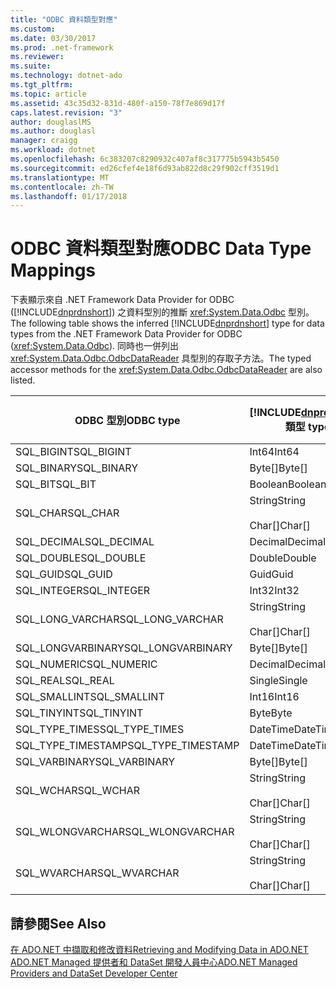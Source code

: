 ```yaml
---
title: "ODBC 資料類型對應"
ms.custom: 
ms.date: 03/30/2017
ms.prod: .net-framework
ms.reviewer: 
ms.suite: 
ms.technology: dotnet-ado
ms.tgt_pltfrm: 
ms.topic: article
ms.assetid: 43c35d32-831d-480f-a150-78f7e869d17f
caps.latest.revision: "3"
author: douglaslMS
ms.author: douglasl
manager: craigg
ms.workload: dotnet
ms.openlocfilehash: 6c383207c8290932c407af8c317775b5943b5450
ms.sourcegitcommit: ed26cfef4e18f6d93ab822d8c29f902cff3519d1
ms.translationtype: MT
ms.contentlocale: zh-TW
ms.lasthandoff: 01/17/2018
---
```

# <a name="odbc-data-type-mappings"></a><span data-ttu-id="6adce-102">ODBC 資料類型對應</span><span class="sxs-lookup"><span data-stu-id="6adce-102">ODBC Data Type Mappings</span></span>
<span data-ttu-id="6adce-103">下表顯示來自 .NET Framework Data Provider for ODBC ([!INCLUDE[dnprdnshort](../../../../includes/dnprdnshort-md.md)]) 之資料型別的推斷 <xref:System.Data.Odbc> 型別。</span><span class="sxs-lookup"><span data-stu-id="6adce-103">The following table shows the inferred [!INCLUDE[dnprdnshort](../../../../includes/dnprdnshort-md.md)] type for data types from the .NET Framework Data Provider for ODBC (<xref:System.Data.Odbc>).</span></span> <span data-ttu-id="6adce-104">同時也一併列出 <xref:System.Data.Odbc.OdbcDataReader> 具型別的存取子方法。</span><span class="sxs-lookup"><span data-stu-id="6adce-104">The typed accessor methods for the <xref:System.Data.Odbc.OdbcDataReader> are also listed.</span></span>  
  
|<span data-ttu-id="6adce-105">ODBC 型別</span><span class="sxs-lookup"><span data-stu-id="6adce-105">ODBC type</span></span>|[!INCLUDE[dnprdnshort](../../../../includes/dnprdnshort-md.md)]<span data-ttu-id="6adce-106"> 類型</span><span class="sxs-lookup"><span data-stu-id="6adce-106"> type</span></span>|[!INCLUDE[dnprdnshort](../../../../includes/dnprdnshort-md.md)]<span data-ttu-id="6adce-107"> 具型別的存取子</span><span class="sxs-lookup"><span data-stu-id="6adce-107"> typed accessor</span></span>|  
|---------------|----------------------------------------------------------------------|--------------------------------------------------------------------------------|  
|<span data-ttu-id="6adce-108">SQL_BIGINT</span><span class="sxs-lookup"><span data-stu-id="6adce-108">SQL_BIGINT</span></span>|<span data-ttu-id="6adce-109">Int64</span><span class="sxs-lookup"><span data-stu-id="6adce-109">Int64</span></span>|<span data-ttu-id="6adce-110">GetInt64()</span><span class="sxs-lookup"><span data-stu-id="6adce-110">GetInt64()</span></span>|  
|<span data-ttu-id="6adce-111">SQL_BINARY</span><span class="sxs-lookup"><span data-stu-id="6adce-111">SQL_BINARY</span></span>|<span data-ttu-id="6adce-112">Byte[]</span><span class="sxs-lookup"><span data-stu-id="6adce-112">Byte[]</span></span>|<span data-ttu-id="6adce-113">GetBytes()</span><span class="sxs-lookup"><span data-stu-id="6adce-113">GetBytes()</span></span>|  
|<span data-ttu-id="6adce-114">SQL_BIT</span><span class="sxs-lookup"><span data-stu-id="6adce-114">SQL_BIT</span></span>|<span data-ttu-id="6adce-115">Boolean</span><span class="sxs-lookup"><span data-stu-id="6adce-115">Boolean</span></span>|<span data-ttu-id="6adce-116">GetBoolean()</span><span class="sxs-lookup"><span data-stu-id="6adce-116">GetBoolean()</span></span>|  
|<span data-ttu-id="6adce-117">SQL_CHAR</span><span class="sxs-lookup"><span data-stu-id="6adce-117">SQL_CHAR</span></span>|<span data-ttu-id="6adce-118">String</span><span class="sxs-lookup"><span data-stu-id="6adce-118">String</span></span><br /><br /> <span data-ttu-id="6adce-119">Char[]</span><span class="sxs-lookup"><span data-stu-id="6adce-119">Char[]</span></span>|<span data-ttu-id="6adce-120">GetString()</span><span class="sxs-lookup"><span data-stu-id="6adce-120">GetString()</span></span><br /><br /> <span data-ttu-id="6adce-121">GetChars()</span><span class="sxs-lookup"><span data-stu-id="6adce-121">GetChars()</span></span>|  
|<span data-ttu-id="6adce-122">SQL_DECIMAL</span><span class="sxs-lookup"><span data-stu-id="6adce-122">SQL_DECIMAL</span></span>|<span data-ttu-id="6adce-123">Decimal</span><span class="sxs-lookup"><span data-stu-id="6adce-123">Decimal</span></span>|<span data-ttu-id="6adce-124">GetDecimal()</span><span class="sxs-lookup"><span data-stu-id="6adce-124">GetDecimal()</span></span>|  
|<span data-ttu-id="6adce-125">SQL_DOUBLE</span><span class="sxs-lookup"><span data-stu-id="6adce-125">SQL_DOUBLE</span></span>|<span data-ttu-id="6adce-126">Double</span><span class="sxs-lookup"><span data-stu-id="6adce-126">Double</span></span>|<span data-ttu-id="6adce-127">GetDouble()</span><span class="sxs-lookup"><span data-stu-id="6adce-127">GetDouble()</span></span>|  
|<span data-ttu-id="6adce-128">SQL_GUID</span><span class="sxs-lookup"><span data-stu-id="6adce-128">SQL_GUID</span></span>|<span data-ttu-id="6adce-129">Guid</span><span class="sxs-lookup"><span data-stu-id="6adce-129">Guid</span></span>|<span data-ttu-id="6adce-130">GetGuid()</span><span class="sxs-lookup"><span data-stu-id="6adce-130">GetGuid()</span></span>|  
|<span data-ttu-id="6adce-131">SQL_INTEGER</span><span class="sxs-lookup"><span data-stu-id="6adce-131">SQL_INTEGER</span></span>|<span data-ttu-id="6adce-132">Int32</span><span class="sxs-lookup"><span data-stu-id="6adce-132">Int32</span></span>|<span data-ttu-id="6adce-133">GetInt32()</span><span class="sxs-lookup"><span data-stu-id="6adce-133">GetInt32()</span></span>|  
|<span data-ttu-id="6adce-134">SQL_LONG_VARCHAR</span><span class="sxs-lookup"><span data-stu-id="6adce-134">SQL_LONG_VARCHAR</span></span>|<span data-ttu-id="6adce-135">String</span><span class="sxs-lookup"><span data-stu-id="6adce-135">String</span></span><br /><br /> <span data-ttu-id="6adce-136">Char[]</span><span class="sxs-lookup"><span data-stu-id="6adce-136">Char[]</span></span>|<span data-ttu-id="6adce-137">GetString()</span><span class="sxs-lookup"><span data-stu-id="6adce-137">GetString()</span></span><br /><br /> <span data-ttu-id="6adce-138">GetChars()</span><span class="sxs-lookup"><span data-stu-id="6adce-138">GetChars()</span></span>|  
|<span data-ttu-id="6adce-139">SQL_LONGVARBINARY</span><span class="sxs-lookup"><span data-stu-id="6adce-139">SQL_LONGVARBINARY</span></span>|<span data-ttu-id="6adce-140">Byte[]</span><span class="sxs-lookup"><span data-stu-id="6adce-140">Byte[]</span></span>|<span data-ttu-id="6adce-141">GetBytes()</span><span class="sxs-lookup"><span data-stu-id="6adce-141">GetBytes()</span></span>|  
|<span data-ttu-id="6adce-142">SQL_NUMERIC</span><span class="sxs-lookup"><span data-stu-id="6adce-142">SQL_NUMERIC</span></span>|<span data-ttu-id="6adce-143">Decimal</span><span class="sxs-lookup"><span data-stu-id="6adce-143">Decimal</span></span>|<span data-ttu-id="6adce-144">GetDecimal()</span><span class="sxs-lookup"><span data-stu-id="6adce-144">GetDecimal()</span></span>|  
|<span data-ttu-id="6adce-145">SQL_REAL</span><span class="sxs-lookup"><span data-stu-id="6adce-145">SQL_REAL</span></span>|<span data-ttu-id="6adce-146">Single</span><span class="sxs-lookup"><span data-stu-id="6adce-146">Single</span></span>|<span data-ttu-id="6adce-147">GetFloat()</span><span class="sxs-lookup"><span data-stu-id="6adce-147">GetFloat()</span></span>|  
|<span data-ttu-id="6adce-148">SQL_SMALLINT</span><span class="sxs-lookup"><span data-stu-id="6adce-148">SQL_SMALLINT</span></span>|<span data-ttu-id="6adce-149">Int16</span><span class="sxs-lookup"><span data-stu-id="6adce-149">Int16</span></span>|<span data-ttu-id="6adce-150">GetInt16()</span><span class="sxs-lookup"><span data-stu-id="6adce-150">GetInt16()</span></span>|  
|<span data-ttu-id="6adce-151">SQL_TINYINT</span><span class="sxs-lookup"><span data-stu-id="6adce-151">SQL_TINYINT</span></span>|<span data-ttu-id="6adce-152">Byte</span><span class="sxs-lookup"><span data-stu-id="6adce-152">Byte</span></span>|<span data-ttu-id="6adce-153">GetByte()</span><span class="sxs-lookup"><span data-stu-id="6adce-153">GetByte()</span></span>|  
|<span data-ttu-id="6adce-154">SQL_TYPE_TIMES</span><span class="sxs-lookup"><span data-stu-id="6adce-154">SQL_TYPE_TIMES</span></span>|<span data-ttu-id="6adce-155">DateTime</span><span class="sxs-lookup"><span data-stu-id="6adce-155">DateTime</span></span>|<span data-ttu-id="6adce-156">GetDateTime()</span><span class="sxs-lookup"><span data-stu-id="6adce-156">GetDateTime()</span></span>|  
|<span data-ttu-id="6adce-157">SQL_TYPE_TIMESTAMP</span><span class="sxs-lookup"><span data-stu-id="6adce-157">SQL_TYPE_TIMESTAMP</span></span>|<span data-ttu-id="6adce-158">DateTime</span><span class="sxs-lookup"><span data-stu-id="6adce-158">DateTime</span></span>|<span data-ttu-id="6adce-159">GetDateTime()</span><span class="sxs-lookup"><span data-stu-id="6adce-159">GetDateTime()</span></span>|  
|<span data-ttu-id="6adce-160">SQL_VARBINARY</span><span class="sxs-lookup"><span data-stu-id="6adce-160">SQL_VARBINARY</span></span>|<span data-ttu-id="6adce-161">Byte[]</span><span class="sxs-lookup"><span data-stu-id="6adce-161">Byte[]</span></span>|<span data-ttu-id="6adce-162">GetBytes()</span><span class="sxs-lookup"><span data-stu-id="6adce-162">GetBytes()</span></span>|  
|<span data-ttu-id="6adce-163">SQL_WCHAR</span><span class="sxs-lookup"><span data-stu-id="6adce-163">SQL_WCHAR</span></span>|<span data-ttu-id="6adce-164">String</span><span class="sxs-lookup"><span data-stu-id="6adce-164">String</span></span><br /><br /> <span data-ttu-id="6adce-165">Char[]</span><span class="sxs-lookup"><span data-stu-id="6adce-165">Char[]</span></span>|<span data-ttu-id="6adce-166">GetString()</span><span class="sxs-lookup"><span data-stu-id="6adce-166">GetString()</span></span><br /><br /> <span data-ttu-id="6adce-167">GetChars()</span><span class="sxs-lookup"><span data-stu-id="6adce-167">GetChars()</span></span>|  
|<span data-ttu-id="6adce-168">SQL_WLONGVARCHAR</span><span class="sxs-lookup"><span data-stu-id="6adce-168">SQL_WLONGVARCHAR</span></span>|<span data-ttu-id="6adce-169">String</span><span class="sxs-lookup"><span data-stu-id="6adce-169">String</span></span><br /><br /> <span data-ttu-id="6adce-170">Char[]</span><span class="sxs-lookup"><span data-stu-id="6adce-170">Char[]</span></span>|<span data-ttu-id="6adce-171">GetString()</span><span class="sxs-lookup"><span data-stu-id="6adce-171">GetString()</span></span><br /><br /> <span data-ttu-id="6adce-172">GetChars()</span><span class="sxs-lookup"><span data-stu-id="6adce-172">GetChars()</span></span>|  
|<span data-ttu-id="6adce-173">SQL_WVARCHAR</span><span class="sxs-lookup"><span data-stu-id="6adce-173">SQL_WVARCHAR</span></span>|<span data-ttu-id="6adce-174">String</span><span class="sxs-lookup"><span data-stu-id="6adce-174">String</span></span><br /><br /> <span data-ttu-id="6adce-175">Char[]</span><span class="sxs-lookup"><span data-stu-id="6adce-175">Char[]</span></span>|<span data-ttu-id="6adce-176">GetString()</span><span class="sxs-lookup"><span data-stu-id="6adce-176">GetString()</span></span><br /><br /> <span data-ttu-id="6adce-177">GetChars()</span><span class="sxs-lookup"><span data-stu-id="6adce-177">GetChars()</span></span>|  
  
## <a name="see-also"></a><span data-ttu-id="6adce-178">請參閱</span><span class="sxs-lookup"><span data-stu-id="6adce-178">See Also</span></span>  
 [<span data-ttu-id="6adce-179">在 ADO.NET 中擷取和修改資料</span><span class="sxs-lookup"><span data-stu-id="6adce-179">Retrieving and Modifying Data in ADO.NET</span></span>](../../../../docs/framework/data/adonet/retrieving-and-modifying-data.md)  
 [<span data-ttu-id="6adce-180">ADO.NET Managed 提供者和 DataSet 開發人員中心</span><span class="sxs-lookup"><span data-stu-id="6adce-180">ADO.NET Managed Providers and DataSet Developer Center</span></span>](http://go.microsoft.com/fwlink/?LinkId=217917)
